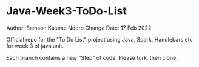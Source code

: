 # Java-Week3-ToDo-List

Author: Samson Kalume Ndoro
Change Date: 17 Feb 2022

Official repo for the "To Do List" project using Java, Spark, Handlebars etc for week 3 of java unit.

Each branch contains a new "Step" of code. Please fork, then clone.